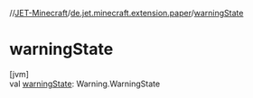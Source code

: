 //[JET-Minecraft](../../index.md)/[de.jet.minecraft.extension.paper](index.md)/[warningState](warning-state.md)

# warningState

[jvm]\
val [warningState](warning-state.md): Warning.WarningState
